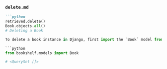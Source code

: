 
### `delete.md`
```markdown
```python
retrieved.delete()
Book.objects.all()
# Deleting a Book

To delete a book instance in Django, first import the `Book` model from the app:

```python
from bookshelf.models import Book

# <QuerySet []>


